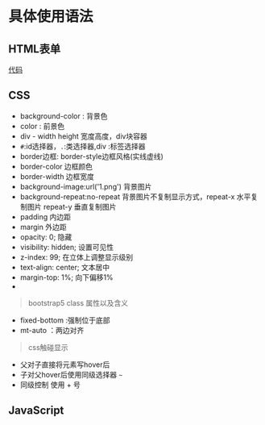 # 具体使用语法
## HTML表单
[代码](form.html)
## CSS
* background-color : 背景色
* color : 前景色
* div - width height 宽度高度，div块容器
* `#`:id选择器，`.`:类选择器,div :标签选择器
* border边框: border-style边框风格(实线虚线)
* border-color 边框颜色 
* border-width 边框宽度
* background-image:url('1.png') 背景图片
* background-repeat:no-repeat 背景图片不复制显示方式，repeat-x 水平复制图片 repeat-y 垂直复制图片 
* padding 内边距
* margin 外边距
* opacity: 0; 隐藏
* visibility: hidden; 设置可见性
* z-index: 99; 在立体上调整显示级别
* text-align: center; 文本居中
* margin-top: 1%;  向下偏移1%
* 

> bootstrap5 class 属性以及含义
* fixed-bottom :强制位于底部
* mt-auto ：两边对齐
 
> css触碰显示
* 父对子直接将元素写hover后
* 子对父hover后使用同级选择器 `~`
* 同级控制 使用 + 号

## JavaScript
